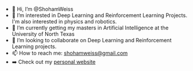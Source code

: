 - 👋 Hi, I’m @ShohamWeiss
- 👀 I’m interested in Deep Learning and Reinforcement Learning Projects. I'm also interested in physics and robotics.
- 🌱 I’m currently getting my masters in Artificial Intelligence at the University of North Texas
- 💞️ I’m looking to collaborate on Deep Learning and Reinforcement Learning projects.
- 📫 How to reach me: shohamweiss@gmail.com
- ➡️ Check out my [personal website](https://shohamweiss.github.io/)
<!---
ShohamWeiss/ShohamWeiss is a ✨ special ✨ repository because its `README.md` (this file) appears on your GitHub profile.
You can click the Preview link to take a look at your changes.
--->
